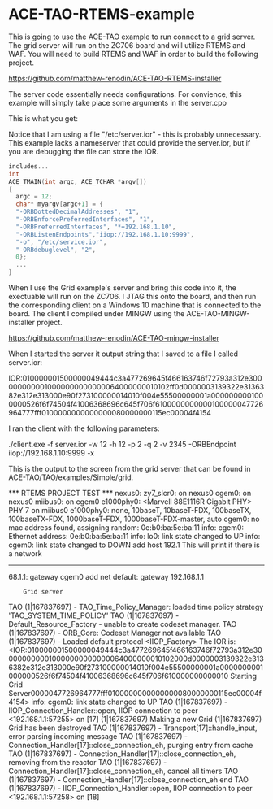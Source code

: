 # ACE-TAO-RTEMS-example

This is going to use the ACE-TAO example to run connect to a grid server. The grid 
server will run on the ZC706 board and will utilize RTEMS and WAF. You will need
to build RTEMS and WAF in order to build the following project.


https://github.com/matthew-renodin/ACE-TAO-RTEMS-installer



The server code essentially needs configurations. For convience, this example will
simply take place some arguments in the server.cpp

This is what you get:

Notice that I am using a file "/etc/server.ior" - this is probably unnecessary. This 
example lacks a nameserver that could provide the server.ior, but if you are 
debugging the file can store the IOR. 
  
```cpp
includes...
int
ACE_TMAIN(int argc, ACE_TCHAR *argv[])
{
  argc = 12;
  char* myargv[argc+1] = {
  "-ORBDottedDecimalAddresses", "1", 
  "-ORBEnforcePreferredInterfaces", "1", 
  "-ORBPreferredInterfaces", "*=192.168.1.10",
  "-ORBListenEndpoints","iiop://192.168.1.10:9999", 
  "-o", "/etc/service.ior", 
  "-ORBdebuglevel", "2", 
  0};
  ...
}
```

When I use the Grid example's server and bring this code into it, the exectuable will 
run on the ZC706. I JTAG this onto the board, and then run the corresponding client on
a Windows 10 machine that is connected to the board. The client I compiled under MINGW 
using the ACE-TAO-MINGW-installer project.

https://github.com/matthew-renodin/ACE-TAO-mingw-installer

When I started the server it output string that I saved to a file I called server.ior:

IOR:010000001500000049444c3a477269645f466163746f72793a312e3000000000010000000000000064000000010102ff0d0000003139322e3136382e312e313000e90f273100000014010f004e55500000001a0000000001000000526f6f74504f41006368696c645f706f6100000000000100000047726964777fff0100000000000000080000000115ec00004f4154


I ran the client with the following parameters:

./client.exe -f server.ior -w 12 -h 12 -p 2 -q 2 -v 2345  -ORBEndpoint iiop://192.168.1.10:9999 -x


This is the output to the screen from the grid server that can be found in ACE-TAO/TAO/examples/Simple/grid.

*** RTEMS PROJECT TEST ***
nexus0: <RTEMS Nexus device>
zy7_slcr0: <Zynq-7000 slcr block> on nexus0
cgem0: <Cadence CGEM Gigabit Ethernet Interface> on nexus0
miibus0: <MII bus> on cgem0
e1000phy0: <Marvell 88E1116R Gigabit PHY> PHY 7 on miibus0
e1000phy0:  none, 10baseT, 10baseT-FDX, 100baseTX, 100baseTX-FDX, 1000baseT-FDX, 1000baseT-FDX-master, auto
cgem0: no mac address found, assigning random: 0e:b0:ba:5e:ba:11
info: cgem0: Ethernet address: 0e:b0:ba:5e:ba:11
info: lo0: link state changed to UP
info: cgem0: link state changed to DOWN
add host 192.1
This will print if there is a network
*****************************************************************

68.1.1: gateway cgem0
add net default: gateway 192.168.1.1

        Grid server

TAO (1|167837697) - TAO_Time_Policy_Manager: loaded time policy strategy 'TAO_SYSTEM_TIME_POLICY'
TAO (1|167837697) - Default_Resource_Factory - unable to create codeset manager.
TAO (1|167837697) - ORB_Core: Codeset Manager not available
TAO (1|167837697) - Loaded default protocol <IIOP_Factory>
The IOR is: <IOR:010000001500000049444c3a477269645f466163746f72793a312e3000000000010000000000000064000000010102000d0000003139322e3136382e312e313000e90f273100000014010f004e55500000001a0000000001000000526f6f74504f41006368696c645f706f610000000000010
Starting Grid Server0000047726964777fff0100000000000000080000000115ec00004f4154>
info: cgem0: link state changed to UP
TAO (1|167837697) - IIOP_Connection_Handler::open, IIOP connection to peer <192.168.1.1:57255> on [17]
(1|167837697) Making a new Grid
(1|167837697) Grid has been destroyed
TAO (1|167837697) - Transport[17]::handle_input, error parsing incoming message
TAO (1|167837697) - Connection_Handler[17]::close_connection_eh, purging entry from cache
TAO (1|167837697) - Connection_Handler[17]::close_connection_eh, removing from the reactor
TAO (1|167837697) - Connection_Handler[17]::close_connection_eh, cancel all timers
TAO (1|167837697) - Connection_Handler[17]::close_connection_eh end
TAO (1|167837697) - IIOP_Connection_Handler::open, IIOP connection to peer <192.168.1.1:57258> on [18]

